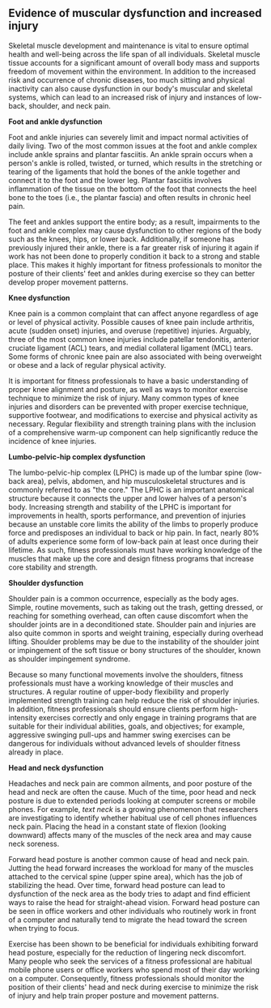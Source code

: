 ## Evidence of muscular dysfunction and increased injury

Skeletal muscle development and maintenance is vital to ensure optimal
health and well-being across the life span of all individuals. Skeletal
muscle tissue accounts for a significant amount of overall body mass and
supports freedom of movement within the environment. In addition to the
increased risk and occurrence of chronic diseases, too much sitting and
physical inactivity can also cause dysfunction in our body's muscular
and skeletal systems, which can lead to an increased risk of injury and
instances of low-back, shoulder, and neck pain.

**Foot and ankle dysfunction**

Foot and ankle injuries can severely limit and impact normal activities
of daily living. Two of the most common issues at the foot and ankle
complex include ankle sprains and plantar fasciitis. An ankle sprain
occurs when a person's ankle is rolled, twisted, or turned, which
results in the stretching or tearing of the ligaments that hold the
bones of the ankle together and connect it to the foot and the lower
leg. Plantar fasciitis involves inflammation of the tissue on the bottom
of the foot that connects the heel bone to the toes (i.e., the plantar
fascia) and often results in chronic heel pain.

The feet and ankles support the entire body; as a result, impairments to
the foot and ankle complex may cause dysfunction to other regions of the
body such as the knees, hips, or lower back. Additionally, if someone
has previously injured their ankle, there is a far greater risk of
injuring it again if work has not been done to properly condition it
back to a strong and stable place. This makes it highly important for
fitness professionals to monitor the posture of their clients' feet and
ankles during exercise so they can better develop proper movement
patterns.

**Knee dysfunction**

Knee pain is a common complaint that can affect anyone regardless of age
or level of physical activity. Possible causes of knee pain include
arthritis, acute (sudden onset) injuries, and overuse (repetitive)
injuries. Arguably, three of the most common knee injuries include
patellar tendonitis, anterior cruciate ligament (ACL) tears, and medial
collateral ligament (MCL) tears. Some forms of chronic knee pain are
also associated with being overweight or obese and a lack of regular
physical activity.

It is important for fitness professionals to have a basic understanding
of proper knee alignment and posture, as well as ways to monitor
exercise technique to minimize the risk of injury. Many common types of
knee injuries and disorders can be prevented with proper exercise
technique, supportive footwear, and modifications to exercise and
physical activity as necessary. Regular flexibility and strength
training plans with the inclusion of a comprehensive warm-up component
can help significantly reduce the incidence of knee injuries.

**Lumbo-pelvic-hip complex dysfunction**

The lumbo-pelvic-hip complex (LPHC) is made up of the lumbar spine
(low-back area), pelvis, abdomen, and hip musculoskeletal structures and
is commonly referred to as "the core." The LPHC is an important
anatomical structure because it connects the upper and lower halves of a
person's body. Increasing strength and stability of the LPHC is
important for improvements in health, sports performance, and prevention
of injuries because an unstable core limits the ability of the limbs to
properly produce force and predisposes an individual to back or hip
pain. In fact, nearly 80% of adults experience some form of low-back
pain at least once during their lifetime. As such, fitness professionals
must have working knowledge of the muscles that make up the core and
design fitness programs that increase core stability and strength.

**Shoulder dysfunction**

Shoulder pain is a common occurrence, especially as the body ages.
Simple, routine movements, such as taking out the trash, getting
dressed, or reaching for something overhead, can often cause discomfort
when the shoulder joints are in a deconditioned state. Shoulder pain and
injuries are also quite common in sports and weight training, especially
during overhead lifting. Shoulder problems may be due to the instability
of the shoulder joint or impingement of the soft tissue or bony
structures of the shoulder, known as shoulder impingement syndrome.

Because so many functional movements involve the shoulders, fitness
professionals must have a working knowledge of their muscles and
structures. A regular routine of upper-body flexibility and properly
implemented strength training can help reduce the risk of shoulder
injuries. In addition, fitness professionals should ensure clients
perform high-intensity exercises correctly and only engage in training
programs that are suitable for their individual abilities, goals, and
objectives; for example, aggressive swinging pull-ups and hammer swing
exercises can be dangerous for individuals without advanced levels of
shoulder fitness already in place.

**Head and neck dysfunction**

Headaches and neck pain are common ailments, and poor posture of the
head and neck are often the cause. Much of the time, poor head and neck
posture is due to extended periods looking at computer screens or mobile
phones. For example, *text neck* is a growing phenomenon that
researchers are investigating to identify whether habitual use of cell
phones influences neck pain. Placing the head in a constant state of
flexion (looking downward) affects many of the muscles of the neck area
and may cause neck soreness.

Forward head posture is another common cause of head and neck pain.
Jutting the head forward increases the workload for many of the muscles
attached to the cervical spine (upper spine area), which has the job of
stabilizing the head. Over time, forward head posture can lead to
dysfunction of the neck area as the body tries to adapt and find
efficient ways to raise the head for straight-ahead vision. Forward head
posture can be seen in office workers and other individuals who
routinely work in front of a computer and naturally tend to migrate the
head toward the screen when trying to focus.

Exercise has been shown to be beneficial for individuals exhibiting
forward head posture, especially for the reduction of lingering neck
discomfort. Many people who seek the services of a fitness professional
are habitual mobile phone users or office workers who spend most of
their day working on a computer. Consequently, fitness professionals
should monitor the position of their clients' head and neck during
exercise to minimize the risk of injury and help train proper posture
and movement patterns.
